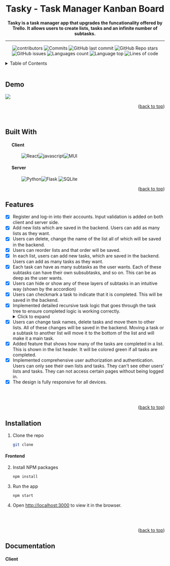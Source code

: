 <a name="readme-top"></a>

<div align="center">

  <!-- <img src="https://github.com/RisticDjordje/betting-bot-client-server/blob/master/Media/logo/BettingLogo2.png" alt="logo" width="160" height="auto" /> -->
  <h1>Tasky - Task Manager Kanban Board</h1>
  
  <p>
    <strong>Tasky is a task manager app that upgrades the funcationality offered by Trello. It allows users to create lists, tasks and an infinite number of subtasks. </strong>
  </p>

---  
<!-- Badges -->
<p>
  <img alt="contributors" src="https://img.shields.io/github/contributors/RisticDjordje/kanban-board-webapp">
  <img alt="Commits" src="https://badgen.net/github/commits/RisticDjordje/kanban-board-webapp">
  <img alt="GitHub last commit" src="https://img.shields.io/github/last-commit/RisticDjordje/kanban-board-webapp">
  <img alt="GitHub Repo stars" src="https://img.shields.io/github/stars/RisticDjordje/kanban-board-webapp">  
  <img alt="GitHub issues" src="https://img.shields.io/github/issues/RisticDjordje/kanban-board-webapp">
  <img alt="Languages count" src="https://img.shields.io/github/languages/count/RisticDjordje/kanban-board-webapp">
  <img alt="Language top" src="https://img.shields.io/github/languages/top/RisticDjordje/kanban-board-webapp">
  <img alt="Lines of code" src="https://img.shields.io/tokei/lines/RisticDjordje/kanban-board-webapp">
</p> 
</div> 


<!-- TABLE OF CONTENTS -->
<details>
  <summary>Table of Contents</summary>
  <ol>
    <li><a href="#demo">Demo</a></li>
    <li><a href="#about-the-project">About The Project</a></li>
    <li><a href="#built-with">Built With</a></li>
    <li><a href="#features">Features</a></li>
    <li><a href='#installation'>Installation</a></li>
    <li><a href="#documentation">Documentation</a></li>
    <li><a href="#contact">Contact</a></li>
  </ol>
</details>
<br>


<!-- DEMO -->
## Demo

![](https://github.com/RisticDjordje/betting-bot-client-server/blob/master/Media/demo/demo.gif)

<p align="right">(<a href="#readme-top">back to top</a>)</p>
<br>


<!-- BUILT WITH -->
## Built With

#### &nbsp;&nbsp;&nbsp;&nbsp;&nbsp;&nbsp;Client
&nbsp;&nbsp;&nbsp;&nbsp;&nbsp;&nbsp;&nbsp;&nbsp;&nbsp;&nbsp;&nbsp;&nbsp;  ![React][React.js]![javascript][javascript]![MUI](https://img.shields.io/badge/MUI-%230081CB.svg?style=for-the-badge&logo=mui&logoColor=white)
  

#### &nbsp;&nbsp;&nbsp;&nbsp;&nbsp;&nbsp;Server
&nbsp;&nbsp;&nbsp;&nbsp;&nbsp;&nbsp;&nbsp;&nbsp;&nbsp;&nbsp;&nbsp;&nbsp; ![Python](https://img.shields.io/badge/python-3670A0?style=for-the-badge&logo=python&logoColor=ffdd54)![Flask](https://img.shields.io/badge/flask-%23000.svg?style=for-the-badge&logo=flask&logoColor=white)	![SQLite](https://img.shields.io/badge/sqlite-%2307405e.svg?style=for-the-badge&logo=sqlite&logoColor=white)

  

<p align="right">(<a href="#readme-top">back to top</a>)</p>


<!-- USAGE EXAMPLES -->
## Features

- [x] Register and log-in into their accounts. Input validation is added on both client and server side.
- [x] Add new lists which are saved in the backend. Users can add as many lists as they want.
- [x] Users can delete, change the name of the list all of which will be saved in the backend.
- [x] Users can reorder lists and that order will be saved.
- [x] In each list, users can add new tasks, which are saved in the backend. Users can add as many tasks as they want. 
- [x] Each task can have as many subtasks as the user wants. Each of these subtasks can have their own subsubtasks, and so on. This can be as deep as the user wants. 
- [x] Users can hide or show any of these layers of subtasks in an intuitive way (shown by the accordion)
- [x] Users can checkmark a task to indicate that it is completed. This will be saved in the backend. 
- [x] Implemented detailed recursive task logic that goes through the task tree to ensure completed logic is working correctly.<details><summary>Click to expand</summary>
  If all subtasks of a task are completed, the task will be automatically checkmarked. Vice versa, if you uncheck a subtask of a task, the task will be unchecked. If the user moves an unchecked task to another list and its former parent task now has all of its subtasks completed, the parent task will be automatically checkmarked. All of this will recursively be bubbled up or down for all parent and child tasks. I have decided that if the user marks a task as completed its children won't be marked as complete. The reason for this is that if the user checkmarks the master task as completed by accident and wants to revert back the decision, I don't want to forget how the subtasks were previously checkmarked.
- [x] Users can change task names, delete tasks and move them to other lists. All of these changes will be saved in the backend. Moving a task or a subtask to another list will move it to the bottom of the list and will make it a main task.
- [x] Added feature that shows how many of the tasks are completed in a list. This is shown in the list header. It will be colored green if all tasks are completed.
- [x] Implemented comprehensive user authorization and authentication. Users can only see their own lists and tasks. They can't see other users' lists and tasks. They can not access certain pages without being logged in.
- [x] The design is fully responsive for all devices.

<br><br>

<p align="right">(<a href="#readme-top">back to top</a>)</p>


<!-- INSTALLATION -->

## Installation


1. Clone the repo
   ```sh
   git clone
    ```
#### Frontend
2. Install NPM packages
    ```sh
    npm install
    ```
3. Run the app
    ```sh
    npm start
    ```
4. Open [http://localhost:3000](http://localhost:3000) to view it in the browser.

<br><br>  

<p align="right">(<a href="#readme-top">back to top</a>)</p>


<!-- DOCUMENTATION -->
## Documentation

#### Client



<!-- ROADMAP
## Roadmap

- [x] Add Changelog


<p align="right">(<a href="#readme-top">back to top</a>)</p>
 -->


[contributors-shield]: https://img.shields.io/github/RisticDjordje/betting-bot-client-server.svg?style=for-the-badge
[contributors-url]: https://github.com/RisticDjordje/betting-bot-client-server/graphs/contributors
[forks-shield]: https://img.shields.io/github/forks/RisticDjordje/betting-bot-client-server.svg?style=for-the-badge
[forks-url]: https://github.com/RisticDjordje/betting-bot-client-server/network/members
[stars-shield]: https://img.shields.io/github/stars/RisticDjordje/betting-bot-client-server.svg?style=for-the-badge
[stars-url]: https://github.com/RisticDjordje/betting-bot-client-server/stargazers
[issues-shield]: https://img.shields.io/github/issues//RisticDjordje/betting-bot-client-server.svg?style=for-the-badge
[issues-url]: https://github.com/RisticDjordje/betting-bot-client-server/issues
[license-shield]: https://img.shields.io/github/license/RisticDjordje/betting-bot-client-server.svg?style=for-the-badge
[license-url]: https://github.com/RisticDjordje/betting-bot-client-server/blob/master/LICENSE.txt
[linkedin-shield]: https://img.shields.io/badge/-LinkedIn-black.svg?style=for-the-badge&logo=linkedin&colorB=555
[linkedin-url]: https://linkedin.com/in/djordjeristic
[product-screenshot]: images/screenshot.png
[Next.js]: https://img.shields.io/badge/next.js-000000?style=for-the-badge&logo=nextdotjs&logoColor=white
[Next-url]: https://nextjs.org/
[React.js]: https://img.shields.io/badge/React-20232A?style=for-the-badge&logo=react&logoColor=61DAFB
[React-url]: https://reactjs.org/
[Vue.js]: https://img.shields.io/badge/Vue.js-35495E?style=for-the-badge&logo=vuedotjs&logoColor=4FC08D
[Vue-url]: https://vuejs.org/
[Angular.io]: https://img.shields.io/badge/Angular-DD0031?style=for-the-badge&logo=angular&logoColor=white
[Angular-url]: https://angular.io/
[Svelte.dev]: https://img.shields.io/badge/Svelte-4A4A55?style=for-the-badge&logo=svelte&logoColor=FF3E00
[Svelte-url]: https://svelte.dev/
[Laravel.com]: https://img.shields.io/badge/Laravel-FF2D20?style=for-the-badge&logo=laravel&logoColor=white
[Laravel-url]: https://laravel.com
[Bootstrap.com]: https://img.shields.io/badge/Bootstrap-563D7C?style=for-the-badge&logo=bootstrap&logoColor=white
[Bootstrap-url]: https://getbootstrap.com
[JQuery.com]: https://img.shields.io/badge/jQuery-0769AD?style=for-the-badge&logo=jquery&logoColor=white
[JQuery-url]: https://jquery.com 
[Kotlin]: https://img.shields.io/badge/Kotlin-0095D5?&style=for-the-badge&logo=kotlin&logoColor=white
[Java]: https://img.shields.io/badge/Java-ED8B00?style=for-the-badge&logo=java&logoColor=white
[Node.js]: https://img.shields.io/badge/Node.js-43853D?style=for-the-badge&logo=node.js&logoColor=white
[javascript]: https://img.shields.io/badge/JavaScript%20-%23F7DF1E.svg?style=for-the-badge&logo=javascript&logoColor=black
[express.js]: https://img.shields.io/badge/Express.js-404D59?style=for-the-badge

